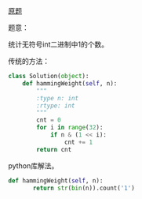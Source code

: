 [原题](https://leetcode.com/problems/number-of-1-bits/)

题意：

统计无符号int二进制中1的个数。


传统的方法：

```Python
class Solution(object):
    def hammingWeight(self, n):
        """
        :type n: int
        :rtype: int
        """
        cnt = 0
        for i in range(32):
            if n & (1 << i):
                cnt += 1
        return cnt
```
python库解法。

```Python
def hammingWeight(self, n): 
       return str(bin(n)).count('1')
```
